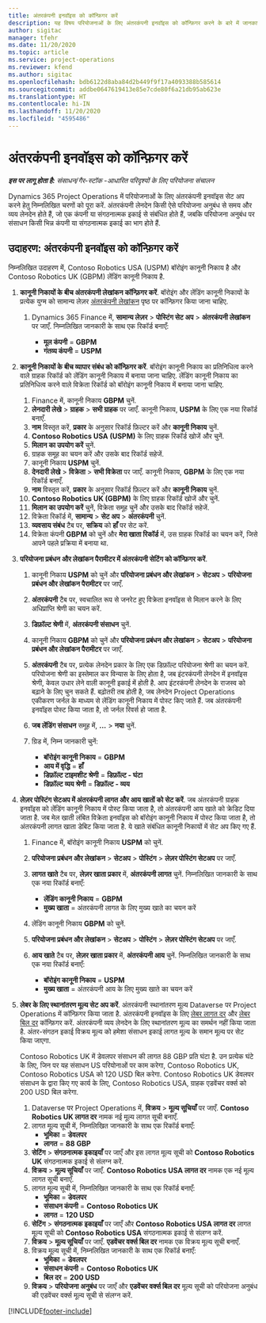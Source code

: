 ```yaml
---
title: अंतरकंपनी इनवॉइस को कॉन्फ़िगर करें
description: यह विषय परियोजनाओं के लिए अंतरकंपनी इनवॉइस को कॉन्फ़िगर करने के बारे में जानकारी और उदाहरण प्रदान करता है.
author: sigitac
manager: tfehr
ms.date: 11/20/2020
ms.topic: article
ms.service: project-operations
ms.reviewer: kfend
ms.author: sigitac
ms.openlocfilehash: bdb6122d8aba84d2b449f9f17a4093388b585614
ms.sourcegitcommit: addbe0647619413e85e7cde80f6a21db95ab623e
ms.translationtype: HT
ms.contentlocale: hi-IN
ms.lasthandoff: 11/20/2020
ms.locfileid: "4595486"
---
```

# <a name="configure-intercompany-invoicing"></a>अंतरकंपनी इनवॉइस को कॉन्फ़िगर करें

_**इस पर लागू होता है:** संसाधन/गैर-स्टॉक -आधारित परिदृश्यों के लिए परियोजना संचालन_

Dynamics 365 Project Operations में परियोजनाओं के लिए अंतरकंपनी इनवॉइस सेट अप करने हेतु निम्नलिखित चरणों को पूरा करें. अंतरकंपनी लेनदेन किसी ऐसे परियोजना अनुबंध से समय और व्यय लेनदेन होते हैं, जो एक कंपनी या संगठनात्मक इकाई से संबंधित होते हैं, जबकि परियोजना अनुबंध पर संसाधन किसी भिन्न कंपनी या संगठनात्मक इकाई का भाग होते हैं.

## <a name="example-configure-intercompany-invoicing"></a>उदाहरण: अंतरकंपनी इनवॉइस को कॉन्फ़िगर करें

निम्नलिखित उदाहरण में, Contoso Robotics USA (USPM) बॉरोइंग कानूनी निकाय है और Contoso Robotics UK (GBPM) लेंडिंग कानूनी निकाय है. 

1. **कानूनी निकायों के बीच अंतरकंपनी लेखांकन कॉन्फ़िगर करें**. बॉरोइंग और लेंडिंग कानूनी निकायों के प्रत्येक युग्म को सामान्य लेज़र [अंतरकंपनी लेखांकन](https://docs.microsoft.com/dynamics365/finance/general-ledger/intercompany-accounting-setup) पृष्ठ पर कॉन्फ़िगर किया जाना चाहिए.
    
    1. Dynamics 365 Finance में, **सामान्य लेज़र** > **पोस्टिंग सेट अप** > **अंतरकंपनी लेखांकन** पर जाएँ. निम्नलिखित जानकारी के साथ एक रिकॉर्ड बनाएँ:

        - **मूल कंपनी** = **GBPM**
        - **गंतव्य कंपनी** = **USPM**

2. **कानूनी निकायों के बीच व्यापार संबंध को कॉन्फ़िगर करें**. बॉरोइंग कानूनी निकाय का प्रतिनिधित्व करने वाले ग्राहक रिकॉर्ड को लेंडिंग कानूनी निकाय में बनाया जाना चाहिए. लेंडिंग कानूनी निकाय का प्रतिनिधित्व करने वाले विक्रेता रिकॉर्ड को बॉरोइंग कानूनी निकाय में बनाया जाना चाहिए.

     1. Finance में, कानूनी निकाय **GBPM** चुनें.
     2. **लेनदारी लेखे** > **ग्राहक** > **सभी ग्राहक** पर जाएँ. कानूनी निकाय, **USPM** के लिए एक नया रिकॉर्ड बनाएँ.
     3. **नाम** विस्तृत करें, **प्रकार** के अनुसार रिकॉर्ड फ़िल्टर करें और **कानूनी निकाय** चुनें. 
     4. **Contoso Robotics USA (USPM)** के लिए ग्राहक रिकॉर्ड खोजें और चुनें.
     5. **मिलान का उपयोग करें** चुनें. 
     6. ग्राहक समूह का चयन करें और उसके बाद रिकॉर्ड सहेजें.
     7. कानूनी निकाय **USPM** चुनें.
     8. **देनदारी लेखे** > **विक्रेता** > **सभी विक्रेता** पर जाएँ. कानूनी निकाय, **GBPM** के लिए एक नया रिकॉर्ड बनाएँ.
     9. **नाम** विस्तृत करें, **प्रकार** के अनुसार रिकॉर्ड फ़िल्टर करें और **कानूनी निकाय** चुनें. 
     10. **Contoso Robotics UK (GBPM)** के लिए ग्राहक रिकॉर्ड खोजें और चुनें.
     11. **मिलान का उपयोग करें** चुनें, विक्रेता समूह चुनें और उसके बाद रिकॉर्ड सहेजें.
     12. विक्रेता रिकॉर्ड में, **सामान्य** > **सेट अप** > **अंतरकंपनी** चुनें.
     13. **व्यवसाय संबंध** टैब पर, **सक्रिय** को **हाँ** पर सेट करें.
     14. विक्रेता कंपनी **GBPM** को चुनें और **मेरा खाता रिकॉर्ड** में, उस ग्राहक रिकॉर्ड का चयन करें, जिसे आपने पहले प्रक्रिया में बनाया था.

3. **परियोजना प्रबंधन और लेखांकन पैरामीटर में अंतरकंपनी सेटिंग को कॉन्फ़िगर करें**. 

    1. कानूनी निकाय **USPM** को चुनें और **परियोजना प्रबंधन और लेखांकन** > **सेटअप** > **परियोजना प्रबंधन और लेखांकन पैरामीटर** पर जाएँ.
    2. **अंतरकंपनी** टैब पर, स्वचालित रूप से जनरेट हुए विक्रेता इनवॉइस से मिलान करने के लिए अधिप्राप्ति श्रेणी का चयन करें.
    3. **डिफ़ॉल्ट श्रेणी** में, **अंतरकंपनी संसाधन** चुनें.
    4. कानूनी निकाय **GBPM** को चुनें और **परियोजना प्रबंधन और लेखांकन** > **सेटअप** > **परियोजना प्रबंधन और लेखांकन पैरामीटर** पर जाएँ.
    5. **अंतरकंपनी** टैब पर, प्रत्येक लेनदेन प्रकार के लिए एक डिफ़ॉल्ट परियोजना श्रेणी का चयन करें. परियोजना श्रेणी का इस्तेमाल कर विन्यास के लिए होता है, जब इंटरकंपनी लेनदेन में इनवॉइस श्रेणी, केवल उधार लेने वाली कानूनी इकाई में होती है. आप इंटरकंपनी लेनदेन के राजस्व को बढ़ाने के लिए चुन सकते हैं. बढ़ोतरी तब होती है, जब लेनदेन Project Operations एकीकरण जर्नल के माध्यम से लेंडिंग कानूनी निकाय में पोस्ट किए जाते हैं. जब अंतरकंपनी इनवॉइस पोस्ट किया जाता है, तो जर्नल रिवर्स हो जाता है.
    6. **जब लेंडिंग संसाधन** समूह में, **...** > **नया** चुनें. 
    7. ग्रिड में, निम्न जानकारी चुनें:

          - **बॉरोइंग कानूनी निकाय** = **GBPM**
          - **आय में वृद्धि** = **हाँ**
          - **डिफ़ॉल्ट टाइमशीट श्रेणी** = **डिफ़ॉल्ट - घंटा**
          - **डिफ़ॉल्ट व्यय श्रेणी** = **डिफ़ॉल्ट - व्यय**

4. **लेज़र पोस्टिंग सेटअप में अंतरकंपनी लागत और आय खातों को सेट करें**. जब अंतरकंपनी ग्राहक इनवॉइस को लेंडिंग कानूनी निकाय में पोस्ट किया जाता है, तो अंतरकंपनी आय खाते को क्रेडिट दिया जाता है. जब मेल खाती लंबित विक्रेता इनवॉइस को बॉरोइंग कानूनी निकाय में पोस्ट किया जाता है, तो अंतरकंपनी लागत खाता डेबिट किया जाता है. ये खाते संबंधित कानूनी निकायों में सेट अप किए गए हैं. 
      
     1. Finance में, बॉरोइंग कानूनी निकाय **USPM** को चुनें. 
     2. **परियोजना प्रबंधन और लेखांकन** > **सेटअप** > **पोस्टिंग** > **लेज़र पोस्टिंग सेटअप** पर जाएँ. 
     3. **लागत खाते** टैब पर, **लेज़र खाता प्रकार** में, **अंतरकंपनी लागत** चुनें. निम्नलिखित जानकारी के साथ एक नया रिकॉर्ड बनाएँ:
      
        - **लेंडिंग कानूनी निकाय** = **GBPM**
        - **मुख्य खाता** = अंतरकंपनी लागत के लिए मुख्य खाते का चयन करें
        
     4. लेंडिंग कानूनी निकाय **GBPM** को चुनें. 
     5. **परियोजना प्रबंधन और लेखांकन** > **सेटअप** > **पोस्टिंग** > **लेज़र पोस्टिंग सेटअप** पर जाएँ. 
     6. **आय खाते** टैब पर, **लेज़र खाता प्रकार** में, **अंतरकंपनी आय** चुनें. निम्नलिखित जानकारी के साथ एक नया रिकॉर्ड बनाएँ:

        - **बॉरोइंग कानूनी निकाय** = **USPM**
        - **मुख्य खाता** = अंतरकंपनी आय के लिए मुख्य खाते का चयन करें 

5. **लेबर के लिए स्थानांतरण मूल्य सेट अप करें**. अंतरकंपनी स्थानांतरण मूल्य Dataverse पर Project Operations में कॉन्फ़िगर किया जाता है. अंतरकंपनी इनवॉइस के लिए [लेबर लागत दर](../pricing-costing/set-up-labor-cost-rate.md#transfer-pricing-and-costs-for-resources-outside-of-your-division-or-legal-entity) और [लेबर बिल दर](../pricing-costing/set-up-labor-bill-rate.md#transfer-pricing-or-set-up-bill-rates-for-resources-from-other-organizational-units-or-divisions) कॉन्फ़िगर करें. अंतरकंपनी व्यय लेनदेन के लिए स्थानांतरण मूल्य का समर्थन नहीं किया जाता है. अंतर-संगठन इकाई विक्रय मूल्य को हमेशा संसाधन इकाई लागत मूल्य के समान मूल्य पर सेट किया जाएगा.

      Contoso Robotics UK में डेवलपर संसाधन की लागत 88 GBP प्रति घंटा है. उन प्रत्येक घंटे के लिए, जिन पर यह संसाधन US परियोनाओं पर काम करेगा, Contoso Robotics UK, Contoso Robotics USA को 120 USD बिल करेगा. Contoso Robotics UK डेवलपर संसाधन के द्वारा किए गए कार्य के लिए, Contoso Robotics USA, ग्राहक एडवेंचर वर्क्स को 200 USD बिल करेगा.

      1. Dataverse पर Project Operations में, **विक्रय** > **मूल्य सूचियाँ** पर जाएँ. **Contoso Robotics UK लागत दर** नामक नई मूल्य लागत सूची बनाएँ. 
      2. लागत मूल्य सूची में, निम्नलिखित जानकारी के साथ एक रिकॉर्ड बनाएँ:
         - **भूमिका** = **डेवलपर**
         - **लागत** = **88 GBP**
      3. **सेटिंग** > **संगठनात्मक इकाइयाँ** पर जाएँ और इस लागत मूल्य सूची को **Contoso Robotics UK** संगठनात्मक इकाई से संलग्न करें.
      4. **विक्रय** > **मूल्य सूचियाँ** पर जाएँ. **Contoso Robotics USA लागत दर** नामक एक नई मूल्य लागत सूची बनाएँ. 
      5. लागत मूल्य सूची में, निम्नलिखित जानकारी के साथ एक रिकॉर्ड बनाएँ:
          - **भूमिका** = **डेवलपर**
          - **संसाधन कंपनी** = **Contoso Robotics UK**
          - **लागत** = **120 USD**
      6. **सेटिंग** > **संगठनात्मक इकाइयाँ** पर जाएँ और **Contoso Robotics USA लागत दर** लागत मूल्य सूची को **Contoso Robotics USA** संगठनात्मक इकाई से संलग्न करें.
      7. **विक्रय** > **मूल्य सूचियाँ** पर जाएँ. **एडवेंचर वर्क्स बिल दर** नामक एक विक्रय मूल्य सूची बनाएँ. 
      8. विक्रय मूल्य सूची में, निम्नलिखित जानकारी के साथ एक रिकॉर्ड बनाएँ:
          - **भूमिका** = **डेवलपर**
          - **संसाधन कंपनी** = **Contoso Robotics UK**
          - **बिल दर** = **200 USD**
      9. **विक्रय** > **परियोजना अनुबंध** पर जाएँ और **एडवेंचर वर्क्स बिल दर** मूल्य सूची को परियोजना अनुबंध की एडवेंचर वर्क्स मूल्य सूची से संलग्न करें.


[!INCLUDE[footer-include](../includes/footer-banner.md)]